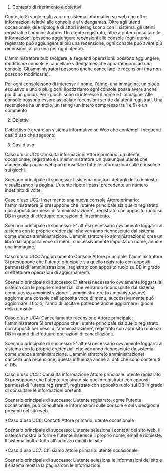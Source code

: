 1. Contesto di riferimento e obiettivi

Contesto
Si vuole realizzare un sistema informativo su web che offre informazioni relativi alle console e ai videogames. Oltre agli utenti occasionale, due tipologie di attori interagiscono con il sistema: gli utenti registrati e l'amministratore. Un utente registrato, oltre a poter consultare le informazioni, possono aggiungere recensioni alle console (ogni utente registrato può aggiungere al più una recensione, ogni console può avere più recensioni, al più una per ogni utente).

L'amministratore può svolgere le seguenti operazioni: possono aggiungere, modificare console e cancellare videogames che appartengono ad una console. Gli amministratori possono anche cancellare le recensioni (ma non possono modificarle).

Per ogni console sono di interesse il nome, l'anno, una immagine, un gioco esclusivo e uno o più giochi (ipotizziamo ogni console possa avere anche più di un gioco). Per i giochi sono di interesse il nome e l'immagine.
Alle console possono essere associate recensioni scritte da utenti registrati. Una recensione ha un titolo, un rating (un intero compresso tra 1 e 5) e un commento

2. Obiettivi

L'obiettivo è creare un sistema informativo su Web che contempli i seguenti casi d'uso che seguono:

3. Casi d'uso

Caso d'uso UC1: Consulta informazioni
Attore primario: un utente occasionale, registrato e un'amministratore
Un qualunque utente che accede alla pagina web può consultare tutte le informazioni sulle console e sui giochi.

Scenario principale di successo:
Il sistema mostra i dettagli della richiesta visualizzando la pagina. L'utente ripete i passi precedente un numero indefinito di volte.

Caso d'uso UC2: Inserimento una nuova console
Attore primario: l'amministratore
Si presuppone che l'utente principale sia quello registrato con appositi permessi di 'amministrazione' , registrato con apposito ruolo su DB in grado di effettuare operazioni di inserimento.

Scenario principale di successo: E' altresì necessario ovviamente loggarsi al sistema con le proprie credenziali che verranno riconosciute dal sistema come utenza amministrazione.
L'amministratore (o amministrazione) crea un libro dall'apposita voce di menu, successivamente imposta un nome, anno e una immagine.

Caso d'uso UC3: Aggiornamento Console
Attore principale: l'amministratore
Si presuppone che l'utente principale sia quello registrato con appositi permessi di 'amministrazione', registrato con apposito ruolo su DB in grado di effettuare operazioni di aggiornamenti.

Scenario principale di successo: E' altresì necessario ovviamente loggarsi al sistema con le proprie credenziali che verranno riconosciute dal sistema come utenza amministrazione. L'amministratore (o amministrazione) aggiorna una console dall'apposita voce di menu, successivamente può aggiornare il titolo, l'anno di uscita e potrebbe anche aggiornare i giochi della console.

Caso d'uso UC4: Cancellamento recensione
Attore principale: l'amministratore
Si presuppone che l'utente principale sia quello registrato con appositi permessi di 'amministrazione', registrato con apposito ruolo su DB in grado di effettuare operazioni di cancellazione.

Scenario principale di successo: E' altresì necessario ovviamente loggarsi al sistema con le proprie credenziali che verranno riconosciute da sistema come utenza amministrazione. L'amministratore(o amministrazione) cancella una recensione, questa influenza anche ai dati che sono contenuti al DB.

Caso d'uso UC5 : Consulta informazione Attore principale: utente registrato 
Si presuppone che l'utente registrato sia quello registrato con appositi permessi di "utente registrato", registrato con apposito ruolo sul DB in grado di consultare le informazioni presenti.

Scenario principale di successo: L'utente registrato, come l'utente occasionale, può consultare le informazioni sulle console e sui videogiochi presenti nel sito web.

*Caso d'uso UC6: Contatti Attore primario: utente occasionale

Scenario principale di successo: L'utente seleziona i contatti del sito web. Il sistema mostra la form e l'utente inserisce il proprio nome, email e richieste. Il sistema inoltra tutto all'indirizzo email del sito.

*Caso d'uso UC7: Chi siamo Attore primario: utente occasionale

Scenario principale di successo: L'utente seleziona le informazioni del sito e il sistema mostra la pagina con le informazioni. 






